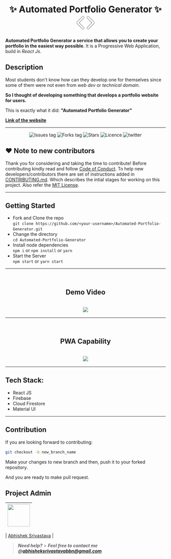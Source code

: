 <h1 align="center">
    ✨ Automated Portfolio Generator ✨
<div align="center">
  <img src="Readme-assets/logo.png" />
</div>

</h1>

**Automated Portfolio Generator a service that allows you to create your portfolio in the easiest way possible**. It is a Progressive Web Application, build in _React Js_.

## Description

Most students don't know how can they develop one for themselves since some of them were not even from _web dev_ or _technical domain_.

**So I thought of developing something that develops a portfolio website for users.**

This is exactly what it did: **"Automated Portfolio Generator"**

<a href="https://automated-portfolio-generator.web.app/" >**Link of the website**</a>

---

<div align="center">

![Issues tag](https://img.shields.io/github/issues/abhishek2x/Automated-Portfolio-Generator)
![Forks tag](https://img.shields.io/github/forks/abhishek2x/Automated-Portfolio-Generator)
![Stars](https://img.shields.io/github/stars/abhishek2x/Automated-Portfolio-Generator?style=social)
![Licence](https://img.shields.io/github/license/abhishek2x/Automated-Portfolio-Generator)
![twitter](https://img.shields.io/twitter/follow/Abhishe51428266?style=social)

</div>

## ❤️ Note to new contributors

Thank you for considering and taking the time to contribute! Before contributing kindly read and follow [Code of Conduct](CODE_OF_CONDUCT.md). To help new developers/contributors there are set of instructions added in [CONTRIBUTING.md](CONTRIBUTING.md). Which describes the intial stages for working on this project. Also refer the [MIT License](LICENSE).

---

## Getting Started

- Fork and Clone the repo <br/>
  `git clone https://github.com/<your-username>/Automated-Portfolio-Generator.git`
- Change the directory<br/>
  `cd Automated-Portfolio-Generator`
- Install node dependencies<br/>
  `npm i` or `npm install` or `yarn`
- Start the Server<br/>
  `npm start` or `yarn start`

***
<br/>
<div align="center">

## Demo Video
<br/>
<img src="Readme-assets/web.gif" height="450"/>

</div>


***
<br/>
<div align="center">

## PWA Capability
<br/>
<img src="Readme-assets/pwa.gif" width="250"/>

</div>

***

## Tech Stack:

- React JS
- Firebase
- Cloud Firestore
- Material UI

---

## Contribution

If you are looking forward to contributing:

```bash
git checkout -b new_branch_name
```

Make your changes to new branch and then, push it to your forked repository.

And you are ready to make pull request.

## Project Admin

| <a href="https://github.com/abhishek2x"><img src="https://avatars.githubusercontent.com/u/53976003?s=460&u=3207af548a3204a51d49db9a48c28aa55aff83a5&v=4" width=70px height=70px /></a> |
| ---------------------------------------------------------------------------------------------------------------------------------------------------------------------------------------- |

| [Abhishek Srivastava](https://www.github.com/abhishek2x/)                                                                                             |

> **_Need help?_** > **_Feel free to contact me @[abhisheksrivastavabbn@gmail.com](mailto:abhisheksrivastavabbn@gmail.com)_**
